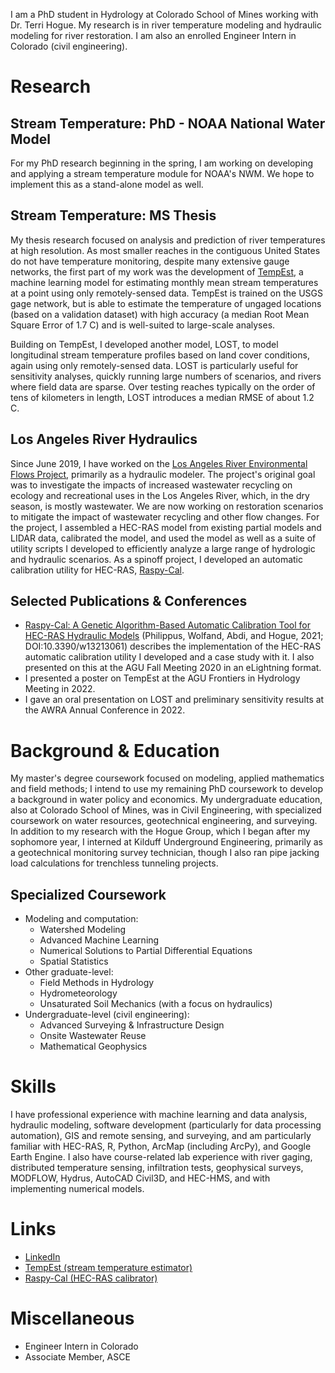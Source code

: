 I am a PhD student in Hydrology at Colorado School of Mines working with Dr. Terri Hogue.  My research is in river temperature modeling and hydraulic modeling for river restoration.  I am also an enrolled Engineer Intern in Colorado (civil engineering).

# Research

## Stream Temperature: PhD - NOAA National Water Model

For my PhD research beginning in the spring, I am working on developing and applying a stream temperature module for NOAA's NWM.  We hope to implement this as a stand-alone model as well.

## Stream Temperature: MS Thesis

My thesis research focused on analysis and prediction of river temperatures at high resolution.  As most smaller reaches in the contiguous United States do not have temperature monitoring, despite many extensive gauge networks, the first part of my work was the development of [TempEst](https://github.com/river-tempest/tempest), a machine learning model for estimating monthly mean stream temperatures at a point using only remotely-sensed data.  TempEst is trained on the USGS gage network, but is able to estimate the temperature of ungaged locations (based on a validation dataset) with high accuracy (a median Root Mean Square Error of 1.7 C) and is well-suited to large-scale analyses.

Building on TempEst, I developed another model, LOST, to model longitudinal stream temperature profiles based on land cover conditions, again using only remotely-sensed data.  LOST is particularly useful for sensitivity analyses, quickly running large numbers of scenarios, and rivers where field data are sparse.  Over testing reaches typically on the order of tens of kilometers in length, LOST introduces a median RMSE of about 1.2 C.

## Los Angeles River Hydraulics

Since June 2019, I have worked on the [Los Angeles River Environmental Flows Project](https://www.sccwrp.org/about/research-areas/ecohydrology/los-angeles-river-flows-project/), primarily as a hydraulic modeler.  The project's original goal was to investigate the impacts of increased wastewater recycling on ecology and recreational uses in the Los Angeles River, which, in the dry season, is mostly wastewater.  We are now working on restoration scenarios to mitigate the impact of wastewater recycling and other flow changes.  For the project, I assembled a HEC-RAS model from existing partial models and LIDAR data, calibrated the model, and used the model as well as a suite of utility scripts I developed to efficiently analyze a large range of hydrologic and hydraulic scenarios.  As a spinoff project, I developed an automatic calibration utility for HEC-RAS, [Raspy-Cal](https://raspy-cal.dphilippus.com/).

## Selected Publications & Conferences

* [Raspy-Cal: A Genetic Algorithm-Based Automatic Calibration Tool for HEC-RAS Hydraulic Models](https://www.mdpi.com/2073-4441/13/21/3061) (Philippus, Wolfand, Abdi, and Hogue, 2021; DOI:10.3390/w13213061) describes the implementation of the HEC-RAS automatic calibration utility I developed and a case study with it.  I also presented on this at the AGU Fall Meeting 2020 in an eLightning format.
* I presented a poster on TempEst at the AGU Frontiers in Hydrology Meeting in 2022.
* I gave an oral presentation on LOST and preliminary sensitivity results at the AWRA Annual Conference in 2022.

# Background & Education

My master's degree coursework focused on modeling, applied mathematics and field methods; I intend to use my remaining PhD coursework to develop a background in water policy and economics.  My undergraduate education, also at Colorado School of Mines, was in Civil Engineering, with specialized coursework on water resources, geotechnical engineering, and surveying.  In addition to my research with the Hogue Group, which I began after my sophomore year, I interned at Kilduff Underground Engineering, primarily as a geotechnical monitoring survey technician, though I also ran pipe jacking load calculations for trenchless tunneling projects.

## Specialized Coursework

* Modeling and computation:
  * Watershed Modeling
  * Advanced Machine Learning
  * Numerical Solutions to Partial Differential Equations
  * Spatial Statistics
* Other graduate-level:
  * Field Methods in Hydrology
  * Hydrometeorology
  * Unsaturated Soil Mechanics (with a focus on hydraulics)
* Undergraduate-level (civil engineering):
  * Advanced Surveying & Infrastructure Design
  * Onsite Wastewater Reuse
  * Mathematical Geophysics

# Skills

I have professional experience with machine learning and data analysis, hydraulic modeling, software development (particularly for data processing automation), GIS and remote sensing, and surveying, and am particularly familiar with HEC-RAS, R, Python, ArcMap (including ArcPy), and Google Earth Engine.  I also have course-related lab experience with river gaging, distributed temperature sensing, infiltration tests, geophysical surveys, MODFLOW, Hydrus, AutoCAD Civil3D, and HEC-HMS, and with implementing numerical models.

# Links

* [LinkedIn](https://www.linkedin.com/in/daniel-philippus/)
* [TempEst (stream temperature estimator)](https://github.com/river-tempest/tempest)
* [Raspy-Cal (HEC-RAS calibrator)](https://raspy-cal.dphilippus.com)

# Miscellaneous

* Engineer Intern in Colorado
* Associate Member, ASCE
